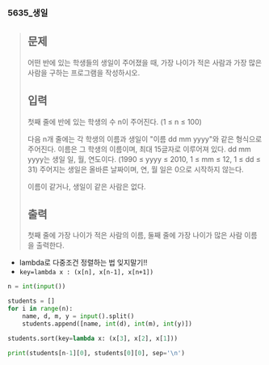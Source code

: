 ### 5635_생일

> ## 문제
>
> 어떤 반에 있는 학생들의 생일이 주어졌을 때, 가장 나이가 적은 사람과 가장 많은 사람을 구하는 프로그램을 작성하시오.
>
> ## 입력
>
> 첫째 줄에 반에 있는 학생의 수 n이 주어진다. (1 ≤ n ≤ 100)
>
> 다음 n개 줄에는 각 학생의 이름과 생일이 "이름 dd mm yyyy"와 같은 형식으로 주어진다. 이름은 그 학생의 이름이며, 최대 15글자로 이루어져 있다. dd mm yyyy는 생일 일, 월, 연도이다. (1990 ≤ yyyy ≤ 2010, 1 ≤ mm ≤ 12, 1 ≤ dd ≤ 31) 주어지는 생일은 올바른 날짜이며, 연, 월 일은 0으로 시작하지 않는다.
>
> 이름이 같거나, 생일이 같은 사람은 없다.
>
> ## 출력
>
> 첫째 줄에 가장 나이가 적은 사람의 이름, 둘째 줄에 가장 나이가 많은 사람 이름을 출력한다.





- lambda로 다중조건 정렬하는 법 잊지말기!!
- `key=lambda x : (x[n], x[n-1], x[n+1])`

```python
n = int(input())

students = []
for i in range(n):
    name, d, m, y = input().split()
    students.append([name, int(d), int(m), int(y)])

students.sort(key=lambda x: (x[3], x[2], x[1]))

print(students[n-1][0], students[0][0], sep='\n')
```

